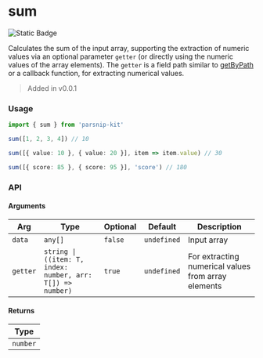 # sum
![Static Badge](https://img.shields.io/badge/Coverage-100.00%-FF8C00)
      
Calculates the sum of the input array, supporting the extraction of numeric values via an optional parameter `getter` (or directly using the numeric values of the array elements). The `getter` is a field path similar to [getByPath](../object/getByPath) or a callback function, for extracting numerical values.

> Added in v0.0.1



### Usage

```ts
import { sum } from 'parsnip-kit'

sum([1, 2, 3, 4]) // 10

sum([{ value: 10 }, { value: 20 }], item => item.value) // 30

sum([{ score: 85 }, { score: 95 }], 'score') // 180
```


### API

#### Arguments

| Arg | Type | Optional | Default | Description |
| --- | --- | --- | --- | --- |
| `data` | `any[]` | `false` | `undefined` | Input array |
| `getter` | `string \| ((item: T, index: number, arr: T[]) => number)` | `true` | `undefined` | For extracting numerical values from array elements |

#### Returns

| Type |
| ---  |
| `number`  |